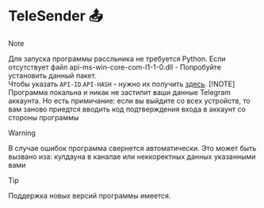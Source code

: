 # TeleSender 📤
> [!NOTE]
> Для запуска программы рассльника не требуется Python. Если отсутствует файл api-ms-win-core-com-l1-1-0.dll - Попробуйте установить данный пакет. <br>
> Чтобы указать `API-ID`.`API-HASH` - нужно их получить [здесь](https://my.telegram.org/auth?to=apps).
> [!NOTE]
> Программа локальна и никак не застилит ваши данные Telegram аккаунта. Но есть примичание: если вы выйдите со всех устройств, то вам заново приедтся вводить код подтверждения входа в аккаунт со стороны программы

> [!WARNING]
> В случае ошибок программа свернется автоматически. Это может быть вызвано иза: кулдауна в каналае или неккоректных данных указанными вами

> [!TIP]
> Поддержка новых версий программы имеется.
